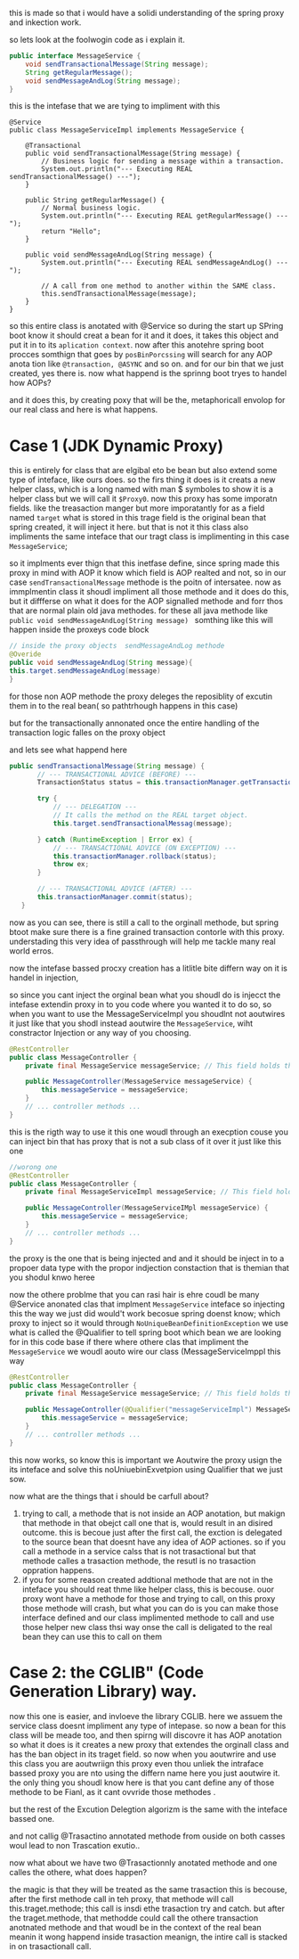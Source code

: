 this is made so that i would have a solidi understanding of the spring proxy and inkection work.

so lets look at the foolwogin code as i explain it.

```java
public interface MessageService {
    void sendTransactionalMessage(String message);
    String getRegularMessage();
    void sendMessageAndLog(String message);
}
```

this is the intefase that we are tying to impliment with this

```
@Service
public class MessageServiceImpl implements MessageService {
    
    @Transactional
    public void sendTransactionalMessage(String message) {
        // Business logic for sending a message within a transaction.
        System.out.println("--- Executing REAL sendTransactionalMessage() ---");
    }

    public String getRegularMessage() {
        // Normal business logic.
        System.out.println("--- Executing REAL getRegularMessage() ---");
        return "Hello";
    }
    
    public void sendMessageAndLog(String message) {
        System.out.println("--- Executing REAL sendMessageAndLog() ---");
        
        // A call from one method to another within the SAME class.
        this.sendTransactionalMessage(message); 
    }
}
```

so this entire class is anotated with @Service so during the start up SPring boot know it should creat a bean for it and it does, it takes this object and put it in to its ```aplication context```.
now after this anotehre spring boot procces somthign that goes by `posBinPorcssing` will search for any AOP anota  tion like `@transaction, @ASYNC` and so on. and for our bin that we just created, yes there is.
now what happend is the sprinng boot tryes to handel how AOPs?


and it does this, by creating poxy that will be the, metaphoricall envolop for our real class and here is what happens.

# Case 1 (JDK Dynamic Proxy)
this is entirely for class that are elgibal eto be bean but also extend some type of inteface, like ours does.
so the firs thing it does is it creats a new helper class, which is a long named with man $ symboles to show it is a helper class but we will call it `$Proxy0`. now this proxy has some imporatn fields.
like the treasaction manger but more imporatantly for as a field named `target` what is stored in this trage field is the original bean that spring created, it will inject it here.
but that is not it this class also impliments the same inteface that our tragt class is implimenting in this case `MessageService`;

so it implments ever thign that this inetfase define, since spring made this proxy in mind with AOP it know which field is AOP realted and not, so in our case `sendTransactionalMessage` methode is the poitn of intersatee.
now as immplmentin class it shoudl impliment all those methode and it does do this, but it diffferse on what it does for the AOP signalled methode and forr thos that are normal plain old java methodes.
for these all java methode like `public void sendMessageAndLog(String message) ` somthing like this will happen inside the proxeys code block

```java
// inside the proxy objects  sendMessageAndLog methode
@Overide
public void sendMessageAndLog(String message){
this.target.sendMessageAndLog(message)
}
```
for those non AOP methode the proxy deleges the reposiblity of excutin them in to the real bean( so pathtrhough happens in this case)

but for the transactionally annonated once the entire handling of the transaction logic falles on the proxy object

 and lets see what happend here

 ```java
 public sendTransactionalMessage(String message) {
        // --- TRANSACTIONAL ADVICE (BEFORE) ---
        TransactionStatus status = this.transactionManager.getTransaction(...);

        try {
            // --- DELEGATION ---
            // It calls the method on the REAL target object.
            this.target.sendTransactionalMessag(message); 

        } catch (RuntimeException | Error ex) {
            // --- TRANSACTIONAL ADVICE (ON EXCEPTION) ---
            this.transactionManager.rollback(status);
            throw ex;
        }

        // --- TRANSACTIONAL ADVICE (AFTER) ---
        this.transactionManager.commit(status);
    }
```
now as you can see, there is still a call to the orginall methode, but spring btoot make sure there is a fine grained transaction contorle with this proxy.
understading this very idea of passthrough will help me tackle many real world erros.

now the intefase bassed procxy creation has a litlitle bite differn way on it is handel in injection,

so since you cant inject the orginal bean what you shoudl do is injecct the intefase extendin proxy in to you code where you wanted it to do so, so when you want to use the  MessageServiceImpl you shoudlnt not aoutwires
it just like that you shodl instead aoutwire the `MessageService`, wiht constractor Injection or any way of you choosing.

```java
@RestController
public class MessageController {
    private final MessageService messageService; // This field holds the PROXY ($Proxy60)

    public MessageController(MessageService messageService) {
        this.messageService = messageService;
    }
    // ... controller methods ...
}
```
this is the rigth way to use it this one woudl through an execption couse you can inject bin that has proxy that is not a sub class of it  over it just like this one
```java
//worong one
@RestController
public class MessageController {
    private final MessageServiceImpl messageService; // This field holds the PROXY ($Proxy60)

    public MessageController(MessageServiceIMpl messageService) {
        this.messageService = messageService;
    }
    // ... controller methods ...
}
```
the proxy is the one that is being injected and and it should be inject in to a propoer data type with the propor indjection constaction that is themian that you shodul knwo heree

now the othere problme that you can rasi hair is ehre coudl be many @Service anonated clas that implment `MessageService` inteface so injecting this the way we just did would't work becosue spring doenst know;
which proxy to inject so it would through `NoUniqueBeanDefinitionException` we use what is called the @Qualifier to tell spring boot which bean we are looking for in this code base if there where othere
clas that impliment the `MessageService` we woudl aouto wire our class  (MessageServiceImppl this way

```java
@RestController
public class MessageController {
    private final MessageService messageService; // This field holds the PROXY ($Proxy60)

    public MessageController(@Qualifier("messageServiceImpl") MessageService messageService) {
        this.messageService = messageService;
    }
    // ... controller methods ...
}
```
this now works, so know this is important we Aoutwire the proxy usign the its inteface and solve this noUniuebinExvetpion using Qualifier that we just sow.

now what are the things that i should be carfull about? 
1. trying to call, a methode that is not inside an AOP anotation, but makign that methode in that obejct call one that is, would result in an disired outcome. this is becoue just after the first call,
the exction is delegated to the source bean that doesnt have any idea of AOP actiones. so if you call a methode in a service calss that is not trasactional but that methode calles a trasaction methode, the resutl is
no trasaction oppration happens.
2. if you for some reason created addtional methode that are not in the inteface you should reat thme like helper class, this is becouse. ouor proxy wont have a methode for those and trying to call, on this proxy
those methode will crash, but what you can do is you can make those interface defined and our class implimented methode to call and use those helper new class thsi way onse the call is deligated to the real bean they can
use this to call on them

# Case 2: the CGLIB" (Code Generation Library) way.

now this one is easier, and invloeve the library CGLIB. here we assuem the service class doesnt impliment any type of intepase. so now a bean for this class will be meade too, and then spirng will discovre it has
AOP anotation so what it does is it creates a new proxy that extendes the orginall class and has the ban object in its traget field. so now when you aoutwrire and use this class you are aoutwriign this proxy even thou
unliek the intraface bassed proxy you are nto using the differn name here you just aoutwire it. the only thing you shoudl know here is that you cant define any of those methode to be Fianl, as it cant ovvride those methodes
.

but the rest of the Excution Delegtion algorizm is the same with the inteface bassed one. 

and not callig @Trasactino annotated methode from ouside on both casses woul lead to non Trascation exutio..

now what about we have two @Trasactionnly anotated methode and one calles the othere, what does happen?

the magic is that they will be treated as the same trasaction this is becouse, after the first methode call in teh proxy, that methode will call this.traget.methode; this call is insdi ethe trasaction try and catch.
but after the traget.methode, that methodde could call the othere transaction anotnated methode and that woudl be in the context of the real bean meanin it wong happend inside trasaction meanign, the intire call is stacked
in on trasactionall call.














